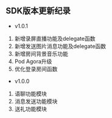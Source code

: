 ## SDK版本更新纪录 

- v1.0.1
1. 新增录屏直播功能及delegate函数
2. 新增发送图片消息功能及delegate函数
3. 新增房间背景音乐功能
4. Pod Agora升级
5. 优化登录房间函数

- v1.0.0 
1. 语聊功能模块
2. 消息发送功能模块
3. 送礼功能模块
